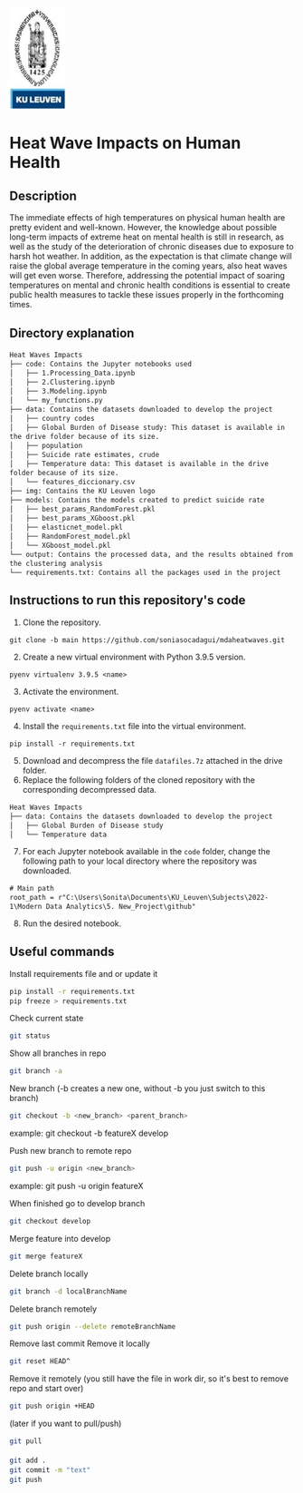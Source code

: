 <img src="https://github.com/soniasocadagui/mdaheatwaves/blob/main/img/Kuleuven.png" width="100"/>

# Heat Wave Impacts on Human Health
## Description

The immediate effects of high temperatures on physical human health are pretty evident and well-known. However, the knowledge about possible long-term impacts of extreme heat on mental health is still in research, as well as the study of the deterioration of chronic diseases due to exposure to harsh hot weather. In addition, as the expectation is that climate change will raise the global average temperature in the coming years, also heat waves will get even worse. Therefore, addressing the potential impact of soaring temperatures on mental and chronic health conditions is essential to create public health measures to tackle these issues properly in the forthcoming times.

## Directory explanation

```
Heat Waves Impacts
├── code: Contains the Jupyter notebooks used
│   ├── 1.Processing_Data.ipynb
│   ├── 2.Clustering.ipynb
│   ├── 3.Modeling.ipynb
│   └── my_functions.py
├── data: Contains the datasets downloaded to develop the project
│   ├── country codes
│   ├── Global Burden of Disease study: This dataset is available in the drive folder because of its size.  
│   ├── population
│   ├── Suicide rate estimates, crude
│   ├── Temperature data: This dataset is available in the drive folder because of its size.
│   └── features_diccionary.csv
├── img: Contains the KU Leuven logo
├── models: Contains the models created to predict suicide rate
│   ├── best_params_RandomForest.pkl
│   ├── best_params_XGboost.pkl
│   ├── elasticnet_model.pkl
│   ├── RandomForest_model.pkl
│   └── XGboost_model.pkl
└── output: Contains the processed data, and the results obtained from the clustering analysis 
└── requirements.txt: Contains all the packages used in the project

```

## Instructions to run this repository's code

1. Clone the repository.
```
git clone -b main https://github.com/soniasocadagui/mdaheatwaves.git
```
2. Create a new virtual environment with Python 3.9.5 version.
```
pyenv virtualenv 3.9.5 <name>
```
3. Activate the environment.
```
pyenv activate <name>
```
4. Install the `requirements.txt` file into the virtual environment.
```
pip install -r requirements.txt
```
5. Download and decompress the file `datafiles.7z` attached in the drive folder.
6. Replace the following folders of the cloned repository with the corresponding decompressed data.
```
Heat Waves Impacts
├── data: Contains the datasets downloaded to develop the project
│   ├── Global Burden of Disease study
│   └── Temperature data
```
7. For each Jupyter notebook available in the `code` folder, change the following path to your local directory where the repository was downloaded.
```
# Main path
root_path = r"C:\Users\Sonita\Documents\KU_Leuven\Subjects\2022-1\Modern Data Analytics\5. New_Project\github"
``` 
8. Run the desired notebook.

## Useful commands

Install requirements file and or update it
```bash
pip install -r requirements.txt
pip freeze > requirements.txt
```

Check current state
```bash
git status
```

Show all branches in repo
```bash
git branch -a
```

New branch (-b creates a new one, without -b you just switch to this branch)
```bash
git checkout -b <new_branch> <parent_branch>
```
example: git checkout -b featureX develop

Push new branch to remote repo
```bash
git push -u origin <new_branch>
```
example: git push -u origin featureX

When finished go to develop branch
```bash
git checkout develop
```

Merge feature into develop
```bash
git merge featureX
```

Delete branch locally
```bash
git branch -d localBranchName
```

Delete branch remotely
```bash
git push origin --delete remoteBranchName
```

Remove last commit
Remove it locally
```bash
git reset HEAD^
```

Remove it remotely (you still have the file in work dir, so it's best to remove repo and start over)
```bash
git push origin +HEAD
```

(later if you want to pull/push)
```bash
git pull

git add .
git commit -m "text"
git push
```
